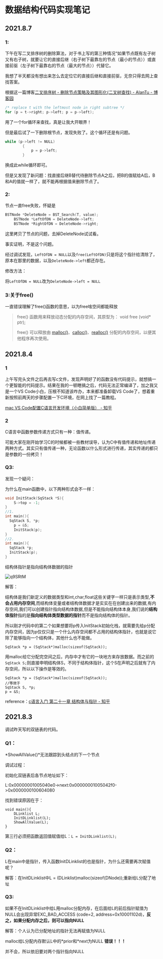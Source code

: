 # 数据结构代码实现笔记

## 2021.8.7

### 1:

下午在写二叉排序树的删除算法，对于书上写的第三种情况“如果节点既有左子树又有右子树，就要让它的直接后继（右子树下最靠左的节点（最小的节点））或直接前驱（左子树下最靠右的节点（最大的节点））代替它。

我想了半天都没有想出来怎么去定位它的直接后继和直接前驱，无奈只得去网上查找答案。

根据这一篇博客[二叉排序树 - 删除节点策略及其图形化(二叉树查找) - AlanTu - 博客园](https://www.cnblogs.com/alantu2018/p/8471854.html)

```c
/* replace t with the leftmost node in right subtree */
for (p = t->right; p->left; p = p->left);
```

用了一个for循环来查找，真是让我大开眼界！

但是最后试了一下删除根节点，发现失败了。这个循环还是有问题。

```c
while (p->left != NULL)
        {
            p = p->left;
        }
```

换成此while循环即可。

但是又发现了新问题：找直接后继B替代待删除节点A之后，把B的值赋给A后，B和A的值就一样了，就不能再根据值来删除节点了。

### 2:

节点一直free失败，怀疑是

```c
BSTNode *DeleteNode = BST_Search(T, value);
    BSTNode *LeftOfDN = DeleteNode->left;
    BSTNode *RightOfDN = DeleteNode->right;
```

这里拷贝了节点的问题，去掉DeleteNode试试看。

事实证明，不是这个问题。

经过调试发现，`LeftOfDN = NULL`以及`free(LeftOfDN)`只是将这个指针给清除了，原本在那里的数据，以及`DeleteNode->left`都还存在。

修改方法：

将`LeftOfDN = NULL`改为`DeleteNode->left = NULL`

### 3:关于free()

一直错误理解了free()函数的意思，以为free啥空间都能释放

>free() 函数用来释放动态分配的内存空间，其原型为：
>  void free (void* ptr);
>
>free() 可以释放由 [malloc()](http://c.biancheng.net/cpp/html/137.html)、[calloc()](http://c.biancheng.net/cpp/html/134.html)、[realloc()](http://c.biancheng.net/cpp/html/2859.html) 分配的内存空间，以便其他程序再次使用。

## 2021.8.4

### 1

上午写完头文件之后再去写c文件，发现声明好了的函数没有代码提示，就想搞一个更智能的代码提示。结果在我的一顿瞎搞之后，代码无法正常编译了，加之我又是一个VS Code小白，压根不知道该咋办，本来都准备卸载VS Code了，想着重新按照前两天的步骤配置一下C环境，在网上找了一篇教程。

[mac VS Code配置C语言开发环境（小白简单版） - 知乎](https://zhuanlan.zhihu.com/p/134093277)

### 2

C语言中函数参数传递方式只有一种：值传递。

可能大家在刚开始学习C的时候都被一些教材误导，认为C中有值传递和地址传递两种方式。其实只有值传递一种，无论函数以什么形式进行传递，其实传递的都只是参数的一份拷贝！

### Q3:

发现一个疑问：

为什么在main函数中，以下两种形式会不一样：

```c
void InitStack(SqStack *S){
    S->top = -1;
}
//1.
int main(){
  SqStack S, *p;
    p = &S;
    InitStack(p);
}
//2.
int main(){
  SqStack *p;
  InitStack(p);
}
```

结构体指针是指向结构体数据的指针

![q9SRtM](https://cdn.jsdelivr.net/gh/yunfanfan/OSS@master/uPic/2021/08/q9SRtM.jpg)

解答：

结构体是我们新定义的数据类型和int,char,float这些关键字一样只是表示类型,**不会占用内存空间**,而结构体变量或者结构体数据才是实实在在创建出来的数据,有内存空间,我们可以创建指针指向结构体数据,但是不能指向结构体本身,我们说的**结构体指针**指的是**指向结构体类型数据的指针**而不是指向结构体的指针。

所以刚才代码中的第二个如果想要将p传入InitStack初始化栈，就需要先给p分配内存空间，因为p仅仅只是一个什么内存空间都不占用的结构体指针，也就是说它除了能够指向一个结构体，其他什么也不能做。

`SqStack *p = (SqStack*)malloc(sizeof(SqStack));`

用malloc给它分配完空间之后，内存中才有它的一块地方来存放数据。而之前的`SqStack S;`则直接申明结构体S，不同于结构体指针，这个S在声明之后就有了内存空间，所以以下操作是等效的。

```
SqStack *p = (SqStack*)malloc(sizeof(SqStack));
//等效于
SqStack S, *p;
p = &S;
```

reference：[c语言入门 第二十一章 结构体与指针 - 知乎](https://zhuanlan.zhihu.com/p/148394403)

## 2021.8.3

调试昨天写的双链表的代码。

### Q1：

*ShowAllValue()*无法跟踪到头结点的下一个节点

调试过程：

初始化双链表后各节点地址如下：

L:0x00000001005040e0->next:0x00000001005042f0->0x0000000100604080

找到错误原因在于：

```
void main(){
    DLinklist L;
    InitDLinklist(L);
    ShowAllValue(L);
}
```

第三行必须把函数返回值赋值给L：`L = InitDLinklist(L);`

### Q2：

L在main中是指针，传入函数InitDLinklist的也是指针，为什么还需要再次赋值呢？

解答：在InitDLinklist中L = (DLinklist)malloc(sizeof(DNode));重新给L分配了地址

### Q3:

如果不在InitDLinklist中给L用malloc分配内存，在后面给L的前后指针赋值为NULL会出现异常EXC_BAD_ACCESS (code=2, address=0x10001102d)，**反之，如果分配内存之后，则可以指向NULL**

解答：个人认为已分配地址的指针无法再赋值为NULL

malloc给L分配内存默认L中的*prior和\*next为NULL **错误！！！**

并不会，所以依旧要对两个指针指向NULL

